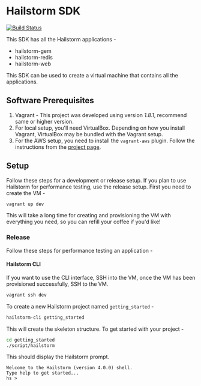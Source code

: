 # Hailstorm SDK

[![Build Status](https://travis-ci.org/3pillarlabs/hailstorm-sdk.svg?branch=master)](https://travis-ci.org/3pillarlabs/hailstorm-sdk)

This SDK has all the Hailstorm applications -
* hailstorm-gem
* hailstorm-redis
* hailstorm-web

This SDK can be used to create a virtual machine that contains all the applications.

## Software Prerequisites

1. Vagrant - This project was developed using version _1.8.1_, recommend same or higher version.
1. For local setup, you'll need VirtualBox. Depending on how you install Vagrant, VirtualBox may be bundled with the Vagrant setup.
1. For the AWS setup, you need to install the ``vagrant-aws`` plugin. Follow the instructions from the [project page](https://github.com/mitchellh/vagrant-aws).

## Setup
Follow these steps for a development or release setup. If you plan to use Hailstorm for performance testing, use the release setup. First you need to create the VM -
```bash
vagrant up dev
```
This will take a long time for creating and provisioning the VM with everything you need, so you can refill your coffee if you'd like!

### Release
Follow these steps for performance testing an application -

#### Hailstorm CLI

If you want to use the CLI interface, SSH into the VM, once the VM has been provisioned successfully, SSH to the VM.
```bash
vagrant ssh dev
```

To create a new Hailstorm project named ``getting_started`` -
```bash
hailstorm-cli getting_started
```

This will create the skeleton structure. To get started with your project -
```bash
cd getting_started
./script/hailstorm
```
This should display the Hailstorm prompt.
```
Welcome to the Hailstorm (version 4.0.0) shell.
Type help to get started...
hs >
```
